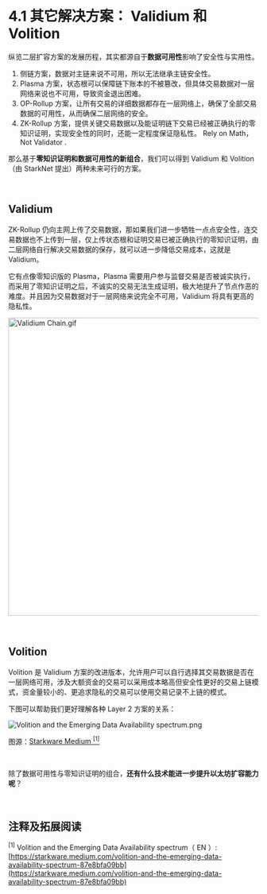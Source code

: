# 4.1 其它解决方案： Validium 和 Volition

纵览二层扩容方案的发展历程，其实都源自于**数据可用性**影响了安全性与实用性。

1. 侧链方案，数据对主链来说不可用，所以无法继承主链安全性。
2. Plasma 方案，状态根可以保障链下账本的不被篡改，但具体交易数据对一层网络来说也不可用，导致资金退出困难。
3. OP-Rollup 方案，让所有交易的详细数据都存在一层网络上，确保了全部交易数据的可用性，从而确保二层网络的安全。
4. ZK-Rollup 方案，提供关键交易数据以及能证明链下交易已经被正确执行的零知识证明，实现安全性的同时，还能一定程度保证隐私性。 Rely on Math，Not Validator .

那么基于**零知识证明和数据可用性的新组合**，我们可以得到 Validium 和 Volition （由 StarkNet 提出）两种未来可行的方案。

&nbsp; 

## Validium

ZK-Rollup 仍向主网上传了交易数据，那如果我们进一步牺牲一点点安全性，连交易数据也不上传到一层，仅上传状态根和证明交易已被正确执行的零知识证明，由二层网络自行解决交易数据的保存，就可以进一步降低交易成本，这就是 Validium。

它有点像零知识版的 Plasma，Plasma 需要用户参与监督交易是否被诚实执行，而采用了零知识证明之后，不诚实的交易无法生成证明，极大地提升了节点作恶的难度。并且因为交易数据对于一层网络来说完全不可用，Validium 将具有更高的隐私性。

<img src="/assets/4.1.1.gif" width="600px" alt="Validium Chain.gif" />

&nbsp; 

## Volition

Volition 是 Validium 方案的改进版本，允许用户可以自行选择其交易数据是否在一层网络可用，涉及大额资金的交易可以采用成本略高但安全性更好的交易上链模式，资金量较小的、更追求隐私的交易可以使用交易记录不上链的模式。

下图可以帮助我们更好理解各种 Layer 2 方案的关系：

<img src="https://miro.medium.com/v2/resize:fit:720/format:webp/1*yDVoAGM1_TaQzhK05SIyaQ.png" alt="Volition and the Emerging Data Availability spectrum.png" />

图源：[Starkware Medium <sup>[1]</sup>](https://starkware.medium.com/volition-and-the-emerging-data-availability-spectrum-87e8bfa09bb)

&nbsp; 

除了数据可用性与零知识证明的组合，**还有什么技术能进一步提升以太坊扩容能力呢**？

&nbsp; 
## 注释及拓展阅读

<sup>[1]</sup> Volition and the Emerging Data Availability spectrum（ EN ）: [https://starkware.medium.com/volition-and-the-emerging-data-availability-spectrum-87e8bfa09bb](https://starkware.medium.com/volition-and-the-emerging-data-availability-spectrum-87e8bfa09bb)
